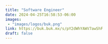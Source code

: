 ```yaml
---
title: "Software Engineer"
date: 2024-04-25T16:58:53-06:00
images: 
 - "images/logos/buk.png"
link: https://buk.buk.mx/s/pY2dWhYAWV7awShF
draft: false
---
```


